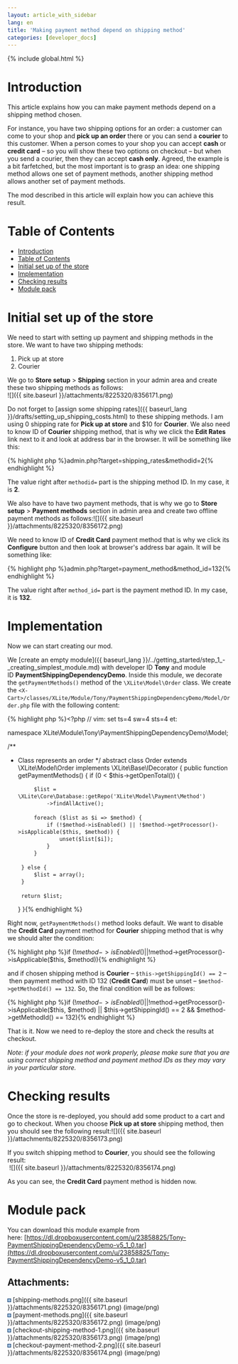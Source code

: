 ```yaml
---
layout: article_with_sidebar
lang: en
title: 'Making payment method depend on shipping method'
categories: [developer_docs]
---
```


{% include global.html %}

# Introduction

This article explains how you can make payment methods depend on a shipping method chosen.

For instance, you have two shipping options for an order: a customer can come to your shop and **pick up an order** there or you can send a **courier** to this customer. When a person comes to your shop you can accept **cash** or **credit card** – so you will show these two options on checkout – but when you send a courier, then they can accept **cash only**. Agreed, the example is a bit farfetched, but the most important is to grasp an idea: one shipping method allows one set of payment methods, another shipping method allows another set of payment methods.

The mod described in this article will explain how you can achieve this result.

# Table of Contents

*   [Introduction](#introduction)
*   [Table of Contents](#table-of-contents)
*   [Initial set up of the store](#initial-set-up-of-the-store)
*   [Implementation](#implementation)
*   [Checking results](#checking-results)
*   [Module pack](#module-pack)

# Initial set up of the store

We need to start with setting up payment and shipping methods in the store. We want to have two shipping methods:

1.  Pick up at store
2.  Courier

We go to **Store setup** > **Shipping** section in your admin area and create these two shipping methods as follows:  
![]({{ site.baseurl }}/attachments/8225320/8356171.png)

Do not forget to [assign some shipping rates]({{ baseurl_lang }}/drafts/setting_up_shipping_costs.html) to these shipping methods. I am using 0 shipping rate for **Pick up at store** and $10 for **Courier**. We also need to know ID of **Courier** shipping method, that is why we click the **Edit Rates** link next to it and look at address bar in the browser. It will be something like this: 

{% highlight php %}admin.php?target=shipping_rates&methodid=2{% endhighlight %}

The value right after `methodid=` part is the shipping method ID. In my case, it is **2**.

We also have to have two payment methods, that is why we go to **Store setup** > **Payment methods** section in admin area and create two offline payment methods as follows:![]({{ site.baseurl }}/attachments/8225320/8356172.png)

We need to know ID of **Credit Card** payment method that is why we click its **Configure** button and then look at browser's address bar again. It will be something like: 

{% highlight php %}admin.php?target=payment_method&method_id=132{% endhighlight %}

The value right after `method_id=` part is the payment method ID. In my case, it is **132**.

# Implementation

Now we can start creating our mod.

We [create an empty module]({{ baseurl_lang }}/../getting_started/step_1_-_creating_simplest_module.md) with developer ID **Tony** and module ID **PaymentShippingDependencyDemo**. Inside this module, we decorate the `getPaymentMethods()` method of the `\XLite\Model\Order` class. We create the `<X-Cart>/classes/XLite/Module/Tony/PaymentShippingDependencyDemo/Model/Order.php` file with the following content: 

{% highlight php %}<?php
// vim: set ts=4 sw=4 sts=4 et:

namespace XLite\Module\Tony\PaymentShippingDependencyDemo\Model;

/**
 * Class represents an order
 */
abstract class Order extends \XLite\Model\Order implements \XLite\Base\IDecorator
{
	public function getPaymentMethods()
    {
        if (0 < $this->getOpenTotal()) {

            $list = \XLite\Core\Database::getRepo('XLite\Model\Payment\Method')
                ->findAllActive();

            foreach ($list as $i => $method) {
                if (!$method->isEnabled() || !$method->getProcessor()->isApplicable($this, $method)) {
                    unset($list[$i]);
                }
            }

        } else {
            $list = array();
        }

        return $list;
    }
}{% endhighlight %}

Right now, `getPaymentMethods()` method looks default. We want to disable the **Credit Card** payment method for **Courier** shipping method that is why we should alter the condition: 

{% highlight php %}if (!$method->isEnabled() || !$method->getProcessor()->isApplicable($this, $method)){% endhighlight %}

and if chosen shipping method is **Courier** – `$this->getShippingId() == 2` – then payment method with ID 132 (**Credit Card**) must be unset – `$method->getMethodId() == 132`. So, the final condition will be as follows: 

{% highlight php %}if (!$method->isEnabled() || !$method->getProcessor()->isApplicable($this, $method) || $this->getShippingId() == 2 && $method->getMethodId() == 132){% endhighlight %}

That is it. Now we need to re-deploy the store and check the results at checkout.

_Note: if your module does not work properly, please make sure that you are using correct shipping method and payment method IDs as they may vary in your particular store._

# Checking results

Once the store is re-deployed, you should add some product to a cart and go to checkout. When you choose **Pick up at store** shipping method, then you should see the following result:![]({{ site.baseurl }}/attachments/8225320/8356173.png)

If you switch shipping method to **Courier**, you should see the following result:  
 ![]({{ site.baseurl }}/attachments/8225320/8356174.png)

As you can see, the **Credit Card** payment method is hidden now.

# Module pack

You can download this module example from here: [https://dl.dropboxusercontent.com/u/23858825/Tony-PaymentShippingDependencyDemo-v5_1_0.tar](https://dl.dropboxusercontent.com/u/23858825/Tony-PaymentShippingDependencyDemo-v5_1_0.tar)

## Attachments:

![](images/icons/bullet_blue.gif) [shipping-methods.png]({{ site.baseurl }}/attachments/8225320/8356171.png) (image/png)  
![](images/icons/bullet_blue.gif) [payment-methods.png]({{ site.baseurl }}/attachments/8225320/8356172.png) (image/png)  
![](images/icons/bullet_blue.gif) [checkout-shipping-method-1.png]({{ site.baseurl }}/attachments/8225320/8356173.png) (image/png)  
![](images/icons/bullet_blue.gif) [checkout-payment-method-2.png]({{ site.baseurl }}/attachments/8225320/8356174.png) (image/png)